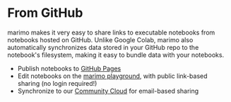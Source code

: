 # From GitHub

marimo makes it very easy to share links to executable notebooks from notebooks
hosted on GitHub. Unlike Google Colab, marimo also automatically synchronizes
data stored in your GitHub repo to the notebook's filesystem, making it
easy to bundle data with your notebooks.


- Publish notebooks to [GitHub Pages](github_pages.md)
- Edit notebooks on the [marimo playground](playground.md), with public link-based sharing
  (no login required!)
- Synchronize to our [Community Cloud](community_cloud/index.md) for email-based sharing
